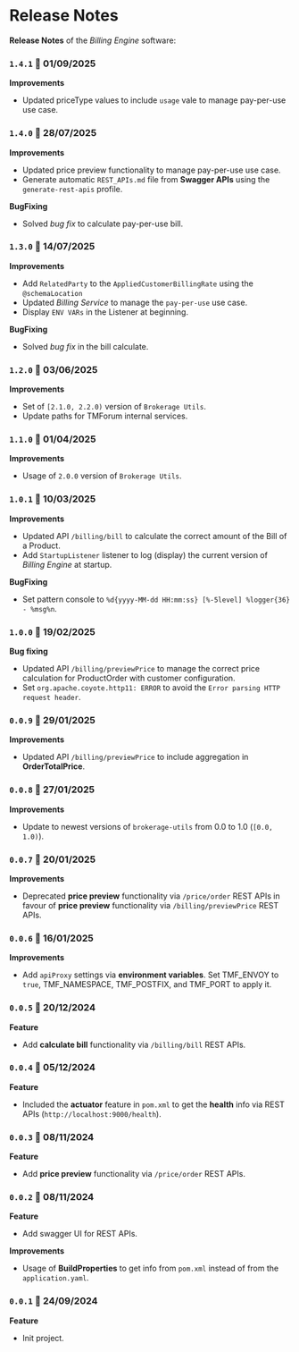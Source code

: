 # Release Notes

**Release Notes** of the *Billing Engine* software:

### <code>1.4.1</code> :calendar: 01/09/2025
**Improvements**
* Updated priceType values to include `usage` vale to manage pay-per-use use case.

### <code>1.4.0</code> :calendar: 28/07/2025
**Improvements**
* Updated price preview functionality to manage pay-per-use use case.
* Generate automatic `REST_APIs.md` file from **Swagger APIs** using the `generate-rest-apis` profile.

**BugFixing**
* Solved *bug fix* to calculate pay-per-use bill.

### <code>1.3.0</code> :calendar: 14/07/2025
**Improvements**
* Add `RelatedParty` to the `AppliedCustomerBillingRate` using the `@schemaLocation`
* Updated *Billing Service* to manage the `pay-per-use` use case.
* Display `ENV VARs` in the Listener at beginning.

**BugFixing**
* Solved *bug fix* in the bill calculate.

### <code>1.2.0</code> :calendar: 03/06/2025
**Improvements**
* Set of `[2.1.0, 2.2.0)` version of `Brokerage Utils`.
* Update paths for TMForum internal services.


### <code>1.1.0</code> :calendar: 01/04/2025
**Improvements**
* Usage of `2.0.0` version of `Brokerage Utils`.


### <code>1.0.1</code> :calendar: 10/03/2025
**Improvements**
* Updated API `/billing/bill` to calculate the correct amount of the Bill of a Product.
* Add `StartupListener` listener to log (display) the current version of *Billing Engine* at startup.

**BugFixing**
* Set pattern console to `%d{yyyy-MM-dd HH:mm:ss} [%-5level] %logger{36} - %msg%n`.


### <code>1.0.0</code> :calendar: 19/02/2025
**Bug fixing**
* Updated API `/billing/previewPrice` to manage the correct price calculation for ProductOrder with customer configuration.
* Set `org.apache.coyote.http11: ERROR` to avoid the `Error parsing HTTP request header`.


### <code>0.0.9</code> :calendar: 29/01/2025
**Improvements**
* Updated API `/billing/previewPrice` to include aggregation in **OrderTotalPrice**.


### <code>0.0.8</code> :calendar: 27/01/2025
**Improvements**
* Update to newest versions of `brokerage-utils` from 0.0 to 1.0 (`[0.0, 1.0)`).


### <code>0.0.7</code> :calendar: 20/01/2025
**Improvements**
* Deprecated **price preview** functionality via `/price/order` REST APIs in favour of **price preview** functionality via `/billing/previewPrice` REST APIs.


### <code>0.0.6</code> :calendar: 16/01/2025
**Improvements**
* Add `apiProxy` settings via **environment variables**. Set TMF_ENVOY to `true`, TMF_NAMESPACE, TMF_POSTFIX, and TMF_PORT to apply it.


### <code>0.0.5</code> :calendar: 20/12/2024
**Feature**
* Add **calculate bill** functionality via `/billing/bill` REST APIs.

### <code>0.0.4</code> :calendar: 05/12/2024
**Feature**
* Included the **actuator** feature in `pom.xml` to get the **health** info via REST APIs (`http://localhost:9000/health`).


### <code>0.0.3</code> :calendar: 08/11/2024
**Feature**
* Add **price preview** functionality via `/price/order` REST APIs.


### <code>0.0.2</code> :calendar: 08/11/2024
**Feature**
* Add swagger UI for REST APIs.

**Improvements**
* Usage of **BuildProperties** to get info from `pom.xml` instead of from the `application.yaml`.


### <code>0.0.1</code> :calendar: 24/09/2024
**Feature**
* Init project.

